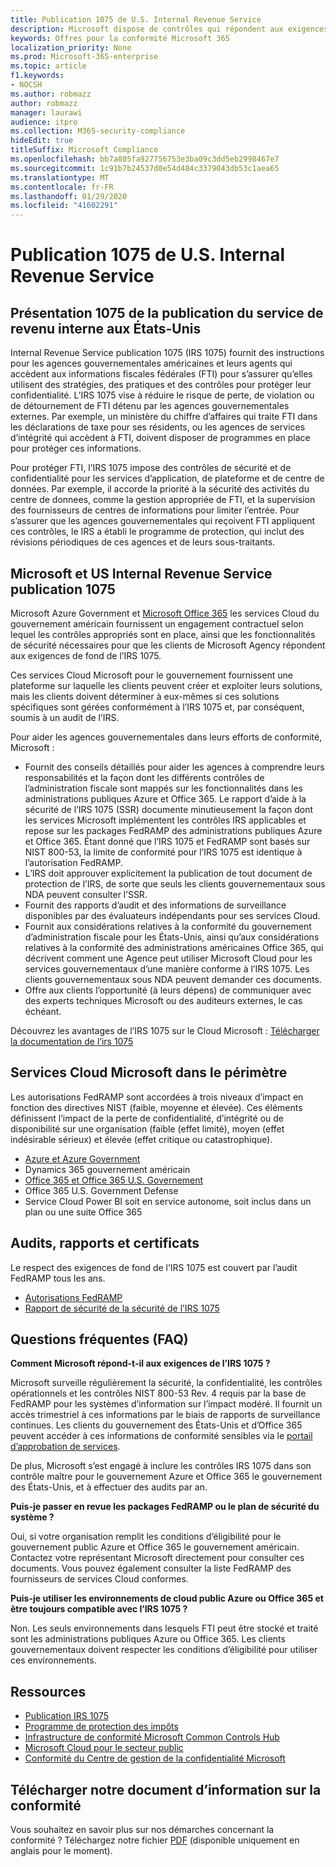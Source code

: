 ```yaml
---
title: Publication 1075 de U.S. Internal Revenue Service
description: Microsoft dispose de contrôles qui répondent aux exigences de la publication 1075 de U.S. Internal Revenue Service.
keywords: Offres pour la conformité Microsoft 365
localization_priority: None
ms.prod: Microsoft-365-enterprise
ms.topic: article
f1.keywords:
- NOCSH
ms.author: robmazz
author: robmazz
manager: laurawi
audience: itpro
ms.collection: M365-security-compliance
hideEdit: true
titleSuffix: Microsoft Compliance
ms.openlocfilehash: bb7a805fa927756753e3ba09c3dd5eb2998467e7
ms.sourcegitcommit: 1c91b7b24537d0e54d484c3379043db53c1aea65
ms.translationtype: MT
ms.contentlocale: fr-FR
ms.lasthandoff: 01/29/2020
ms.locfileid: "41602291"
---
```

# <a name="us-internal-revenue-service-publication-1075"></a>Publication 1075 de U.S. Internal Revenue Service

## <a name="us-internal-revenue-service-publication-1075-overview"></a>Présentation 1075 de la publication du service de revenu interne aux États-Unis

Internal Revenue Service publication 1075 (IRS 1075) fournit des instructions pour les agences gouvernementales américaines et leurs agents qui accèdent aux informations fiscales fédérales (FTI) pour s’assurer qu’elles utilisent des stratégies, des pratiques et des contrôles pour protéger leur confidentialité. L’IRS 1075 vise à réduire le risque de perte, de violation ou de détournement de FTI détenu par les agences gouvernementales externes. Par exemple, un ministère du chiffre d’affaires qui traite FTI dans les déclarations de taxe pour ses résidents, ou les agences de services d’intégrité qui accèdent à FTI, doivent disposer de programmes en place pour protéger ces informations.  
  
Pour protéger FTI, l’IRS 1075 impose des contrôles de sécurité et de confidentialité pour les services d’application, de plateforme et de centre de données. Par exemple, il accorde la priorité à la sécurité des activités du centre de donnees, comme la gestion appropriée de FTI, et la supervision des fournisseurs de centres de informations pour limiter l’entrée. Pour s’assurer que les agences gouvernementales qui reçoivent FTI appliquent ces contrôles, le IRS a établi le programme de protection, qui inclut des révisions périodiques de ces agences et de leurs sous-traitants.

## <a name="microsoft-and-us-internal-revenue-service-publication-1075"></a>Microsoft et US Internal Revenue Service publication 1075

Microsoft Azure Government et [Microsoft Office 365](https://products.office.com/government/office-365-web-services-for-government) les services Cloud du gouvernement américain fournissent un engagement contractuel selon lequel les contrôles appropriés sont en place, ainsi que les fonctionnalités de sécurité nécessaires pour que les clients de Microsoft Agency répondent aux exigences de fond de l’IRS 1075.  
  
Ces services Cloud Microsoft pour le gouvernement fournissent une plateforme sur laquelle les clients peuvent créer et exploiter leurs solutions, mais les clients doivent déterminer à eux-mêmes si ces solutions spécifiques sont gérées conformément à l’IRS 1075 et, par conséquent, soumis à un audit de l’IRS.  
  
Pour aider les agences gouvernementales dans leurs efforts de conformité, Microsoft :

- Fournit des conseils détaillés pour aider les agences à comprendre leurs responsabilités et la façon dont les différents contrôles de l’administration fiscale sont mappés sur les fonctionnalités dans les administrations publiques Azure et Office 365. Le rapport d’aide à la sécurité de l’IRS 1075 (SSR) documente minutieusement la façon dont les services Microsoft implémentent les contrôles IRS applicables et repose sur les packages FedRAMP des administrations publiques Azure et Office 365. Étant donné que l’IRS 1075 et FedRAMP sont basés sur NIST 800-53, la limite de conformité pour l’IRS 1075 est identique à l’autorisation FedRAMP.
- L’IRS doit approuver explicitement la publication de tout document de protection de l’IRS, de sorte que seuls les clients gouvernementaux sous NDA peuvent consulter l’SSR.
- Fournit des rapports d’audit et des informations de surveillance disponibles par des évaluateurs indépendants pour ses services Cloud.
- Fournit aux considérations relatives à la conformité du gouvernement d’administration fiscale pour les États-Unis, ainsi qu’aux considérations relatives à la conformité des administrations américaines Office 365, qui décrivent comment une Agence peut utiliser Microsoft Cloud pour les services gouvernementaux d’une manière conforme à l’IRS 1075. Les clients gouvernementaux sous NDA peuvent demander ces documents.
- Offre aux clients l’opportunité (à leurs dépens) de communiquer avec des experts techniques Microsoft ou des auditeurs externes, le cas échéant.

Découvrez les avantages de l’IRS 1075 sur le Cloud Microsoft : [Télécharger la documentation de l’irs 1075](https://aka.ms/irs1075-backgrounder)

## <a name="microsoft-in-scope-cloud-services"></a>Services Cloud Microsoft dans le périmètre

Les autorisations FedRAMP sont accordées à trois niveaux d’impact en fonction des directives NIST (faible, moyenne et élevée). Ces éléments définissent l’impact de la perte de confidentialité, d’intégrité ou de disponibilité sur une organisation (faible (effet limité), moyen (effet indésirable sérieux) et élevée (effet critique ou catastrophique).

- [Azure et Azure Government](https://azure.microsoft.com/global-infrastructure/government/)
- Dynamics 365 gouvernement américain
- [Office 365 et Office 365 U.S. Governement](https://go.microsoft.com/fwlink/p/?LinkID=2077751)
- Office 365 U.S. Government Defense
- Service Cloud Power BI soit en service autonome, soit inclus dans un plan ou une suite Office 365

## <a name="audits-reports-and-certificates"></a>Audits, rapports et certificats

Le respect des exigences de fond de l’IRS 1075 est couvert par l’audit FedRAMP tous les ans.

- [Autorisations FedRAMP](https://marketplace.fedramp.gov/#/product/azure-government?sort=productName&productNameSearch=azure)
- [Rapport de sécurité de la sécurité de l’IRS 1075](https://aka.ms/AzureIRS1075SafeguardSecurityReport)

## <a name="frequently-asked-questions"></a>Questions fréquentes (FAQ)

**Comment Microsoft répond-t-il aux exigences de l’IRS 1075 ?**

Microsoft surveille régulièrement la sécurité, la confidentialité, les contrôles opérationnels et les contrôles NIST 800-53 Rev. 4 requis par la base de FedRAMP pour les systèmes d’information sur l’impact modéré. Il fournit un accès trimestriel à ces informations par le biais de rapports de surveillance continues. Les clients du gouvernement des États-Unis et d’Office 365 peuvent accéder à ces informations de conformité sensibles via le [portail d’approbation de services](https://aka.ms/stphelp).

De plus, Microsoft s’est engagé à inclure les contrôles IRS 1075 dans son contrôle maître pour le gouvernement Azure et Office 365 le gouvernement des États-Unis, et à effectuer des audits par an.

**Puis-je passer en revue les packages FedRAMP ou le plan de sécurité du système ?**

Oui, si votre organisation remplit les conditions d’éligibilité pour le gouvernement public Azure et Office 365 le gouvernement américain. Contactez votre représentant Microsoft directement pour consulter ces documents. Vous pouvez également consulter la liste FedRAMP des fournisseurs de services Cloud conformes.

**Puis-je utiliser les environnements de cloud public Azure ou Office 365 et être toujours compatible avec l’IRS 1075 ?**

Non. Les seuls environnements dans lesquels FTI peut être stocké et traité sont les administrations publiques Azure ou Office 365. Les clients gouvernementaux doivent respecter les conditions d’éligibilité pour utiliser ces environnements.

## <a name="resources"></a>Ressources

- [Publication IRS 1075](https://www.irs.gov/pub/irs-pdf/p1075.pdf)
- [Programme de protection des impôts](https://www.irs.gov/uac/Safeguards-Program)
- [Infrastructure de conformité Microsoft Common Controls Hub](https://www.microsoft.com/trust-center/compliance/compliance-overview)
- [Microsoft Cloud pour le secteur public](https://enterprise.microsoft.com/industries/government/start-your-microsoft-cloud-for-government-trial-today)
- [Conformité du Centre de gestion de la confidentialité Microsoft](https://www.microsoft.com/trust-center/compliance/compliance-overview)

## <a name="download-the-offering-backgrounder"></a>Télécharger notre document d’information sur la conformité

Vous souhaitez en savoir plus sur nos démarches concernant la conformité ? Téléchargez notre fichier [PDF](https://download.microsoft.com/download/D/1/8/D1825AE2-4FDA-4A4B-8D4F-9B7D2976D54A/IRS1075_Compliance_Backgrounder.pdf) (disponible uniquement en anglais pour le moment).
